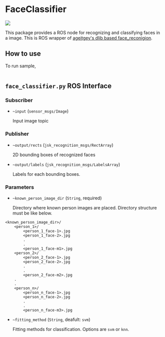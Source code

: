 # FaceClassifier
![](image/face_classifier_sample.jpg)

This package provides a ROS node for recognizing and classifying faces in a image.
This is ROS wrapper of [ageitgey's dlib based face_reconigion](https://github.com/ageitgey/face_recognition).

## How to use

To run sample,

```bash
```

## `face_classifier.py` ROS Interface

### Subscriber

* `~input` (`sensor_msgs/Image`)

    Input image topic

### Publisher

* `~output/rects` (`jsk_recognition_msgs/RectArray`)

    2D bounding boxes of recognized faces

* `~output/labels` (`jsk_recognition_msgs/LabelsArray`)

    Labels for each bounding boxes.

### Parameters

* `~known_person_image_dir` (`String`, required)

    Directory where known person images are placed. Directory structure must be like below.

```
<known_person_image_dir>/
    <person_1>/
        <person_1_face-1>.jpg
        <person_1_face-2>.jpg
        .
        .
        <person_1_face-m1>.jpg
    <person_2>/
        <person_2_face-1>.jpg
        <person_2_face-2>.jpg
        .
        .
        <person_2_face-m2>.jpg
    .
    .
    <person_n>/
        <person_n_face-1>.jpg
        <person_n_face-2>.jpg
        .
        .
        <person_n_face-m3>.jpg
```

* `~fitting_method` (`String`, deafult: `svm`)

    Fitting methods for classification. Options are `svm` or `knn`.
